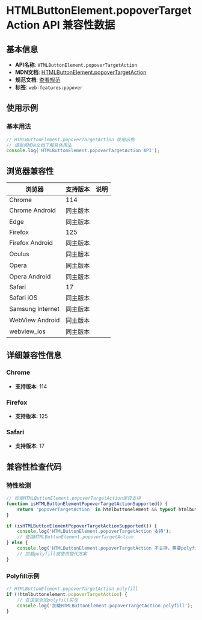# HTMLButtonElement.popoverTargetAction API 兼容性数据

## 基本信息

- **API名称**: `HTMLButtonElement.popoverTargetAction`
- **MDN文档**: [HTMLButtonElement.popoverTargetAction](https://developer.mozilla.org/docs/Web/API/HTMLButtonElement/popoverTargetAction)
- **规范文档**: [查看规范](https://html.spec.whatwg.org/multipage/popover.html#dom-popovertargetaction)
- **标签**: `web-features:popover`

## 使用示例

### 基本用法

```javascript
// HTMLButtonElement.popoverTargetAction 使用示例
// 请查阅MDN文档了解具体用法
console.log('HTMLButtonElement.popoverTargetAction API');
```

## 浏览器兼容性

| 浏览器 | 支持版本 | 说明 |
|--------|----------|------|
| Chrome | 114 |  |
| Chrome Android | 同主版本 |  |
| Edge | 同主版本 |  |
| Firefox | 125 |  |
| Firefox Android | 同主版本 |  |
| Oculus | 同主版本 |  |
| Opera | 同主版本 |  |
| Opera Android | 同主版本 |  |
| Safari | 17 |  |
| Safari iOS | 同主版本 |  |
| Samsung Internet | 同主版本 |  |
| WebView Android | 同主版本 |  |
| webview_ios | 同主版本 |  |

## 详细兼容性信息

### Chrome

- **支持版本**: 114

### Firefox

- **支持版本**: 125

### Safari

- **支持版本**: 17

## 兼容性检查代码

### 特性检测

```javascript
// 检查HTMLButtonElement.popoverTargetAction是否支持
function isHTMLButtonElementPopoverTargetActionSupported() {
    return 'popoverTargetAction' in htmlbuttonelement && typeof htmlbuttonelement.popoverTargetAction === 'function';
}

if (isHTMLButtonElementPopoverTargetActionSupported()) {
    console.log('HTMLButtonElement.popoverTargetAction 支持');
    // 使用HTMLButtonElement.popoverTargetAction
} else {
    console.log('HTMLButtonElement.popoverTargetAction 不支持，需要polyfill');
    // 加载polyfill或使用替代方案
}
```

### Polyfill示例

```javascript
// HTMLButtonElement.popoverTargetAction polyfill
if (!htmlbuttonelement.popoverTargetAction) {
    // 在这里添加polyfill实现
    console.log('加载HTMLButtonElement.popoverTargetAction polyfill');
}
```

